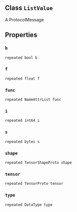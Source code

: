 

## Class  `ListValue` 
A ProtocolMessage

## Properties


###  `b` 
 `repeated bool b` 

###  `f` 
 `repeated float f` 

###  `func` 
 `repeated NameAttrList func` 

###  `i` 
 `repeated int64 i` 

###  `s` 
 `repeated bytes s` 

###  `shape` 
 `repeated TensorShapeProto shape` 

###  `tensor` 
 `repeated TensorProto tensor` 

###  `type` 
 `repeated DataType type` 

